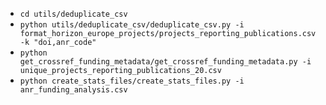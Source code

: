 * `cd utils/deduplicate_csv`
* `python utils/deduplicate_csv/deduplicate_csv.py -i format_horizon_europe_projects/projects_reporting_publications.csv -k "doi,anr_code"`
* `python get_crossref_funding_metadata/get_crossref_funding_metadata.py -i unique_projects_reporting_publications_20.csv`
* `python create_stats_files/create_stats_files.py -i anr_funding_analysis.csv`